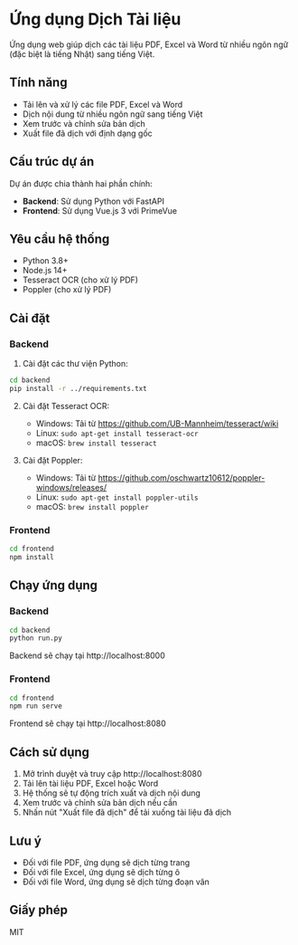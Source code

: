 # Ứng dụng Dịch Tài liệu

Ứng dụng web giúp dịch các tài liệu PDF, Excel và Word từ nhiều ngôn ngữ (đặc biệt là tiếng Nhật) sang tiếng Việt.

## Tính năng

- Tải lên và xử lý các file PDF, Excel và Word
- Dịch nội dung từ nhiều ngôn ngữ sang tiếng Việt
- Xem trước và chỉnh sửa bản dịch
- Xuất file đã dịch với định dạng gốc

## Cấu trúc dự án

Dự án được chia thành hai phần chính:

- **Backend**: Sử dụng Python với FastAPI
- **Frontend**: Sử dụng Vue.js 3 với PrimeVue

## Yêu cầu hệ thống

- Python 3.8+
- Node.js 14+
- Tesseract OCR (cho xử lý PDF)
- Poppler (cho xử lý PDF)

## Cài đặt

### Backend

1. Cài đặt các thư viện Python:

```bash
cd backend
pip install -r ../requirements.txt
```

2. Cài đặt Tesseract OCR:
   - Windows: Tải từ https://github.com/UB-Mannheim/tesseract/wiki
   - Linux: `sudo apt-get install tesseract-ocr`
   - macOS: `brew install tesseract`

3. Cài đặt Poppler:
   - Windows: Tải từ https://github.com/oschwartz10612/poppler-windows/releases/
   - Linux: `sudo apt-get install poppler-utils`
   - macOS: `brew install poppler`

### Frontend

```bash
cd frontend
npm install
```

## Chạy ứng dụng

### Backend

```bash
cd backend
python run.py
```

Backend sẽ chạy tại http://localhost:8000

### Frontend

```bash
cd frontend
npm run serve
```

Frontend sẽ chạy tại http://localhost:8080

## Cách sử dụng

1. Mở trình duyệt và truy cập http://localhost:8080
2. Tải lên tài liệu PDF, Excel hoặc Word
3. Hệ thống sẽ tự động trích xuất và dịch nội dung
4. Xem trước và chỉnh sửa bản dịch nếu cần
5. Nhấn nút "Xuất file đã dịch" để tải xuống tài liệu đã dịch

## Lưu ý

- Đối với file PDF, ứng dụng sẽ dịch từng trang
- Đối với file Excel, ứng dụng sẽ dịch từng ô
- Đối với file Word, ứng dụng sẽ dịch từng đoạn văn

## Giấy phép

MIT 